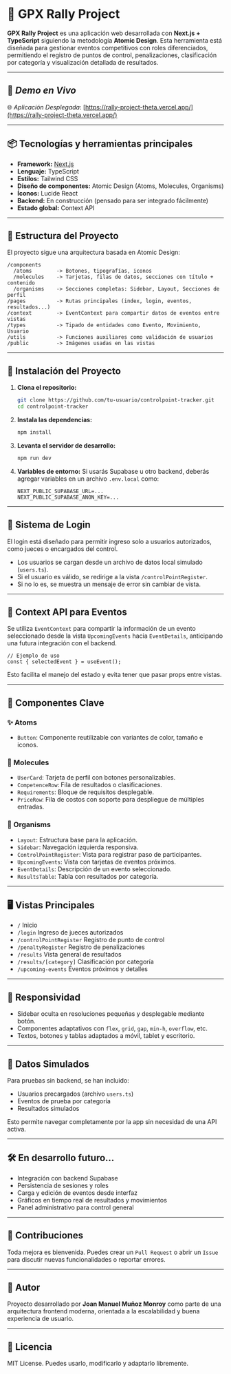 # 🏁 GPX Rally Project

**GPX Rally Project** es una aplicación web desarrollada con **Next.js + TypeScript** siguiendo la metodología **Atomic Design**. Esta herramienta está diseñada para gestionar eventos competitivos con roles diferenciados, permitiendo el registro de puntos de control, penalizaciones, clasificación por categoría y visualización detallada de resultados.

---

## 🚀 *Demo en Vivo*

🌐 *Aplicación Desplegada*: [https://rally-project-theta.vercel.app/](https://rally-project-theta.vercel.app/)

---

## 📦 Tecnologías y herramientas principales

* **Framework:** [Next.js](https://nextjs.org/)
* **Lenguaje:** TypeScript
* **Estilos:** Tailwind CSS
* **Diseño de componentes:** Atomic Design (Atoms, Molecules, Organisms)
* **Íconos:** Lucide React
* **Backend:** En construcción (pensado para ser integrado fácilmente)
* **Estado global:** Context API

---

## 🧱 Estructura del Proyecto

El proyecto sigue una arquitectura basada en Atomic Design:

```
/components
  /atoms        -> Botones, tipografías, iconos
  /molecules    -> Tarjetas, filas de datos, secciones con título + contenido
  /organisms    -> Secciones completas: Sidebar, Layout, Secciones de perfil
/pages          -> Rutas principales (index, login, eventos, resultados...)
/context        -> EventContext para compartir datos de eventos entre vistas
/types          -> Tipado de entidades como Evento, Movimiento, Usuario
/utils          -> Funciones auxiliares como validación de usuarios
/public         -> Imágenes usadas en las vistas
```

---

## 🚀 Instalación del Proyecto

1. **Clona el repositorio:**

   ```bash
   git clone https://github.com/tu-usuario/controlpoint-tracker.git
   cd controlpoint-tracker
   ```

2. **Instala las dependencias:**

   ```bash
   npm install
   ```

3. **Levanta el servidor de desarrollo:**

   ```bash
   npm run dev
   ```

4. **Variables de entorno:**
   Si usarás Supabase u otro backend, deberás agregar variables en un archivo `.env.local` como:

   ```env
   NEXT_PUBLIC_SUPABASE_URL=...
   NEXT_PUBLIC_SUPABASE_ANON_KEY=...
   ```

---

## 🔐 Sistema de Login

El login está diseñado para permitir ingreso solo a usuarios autorizados, como jueces o encargados del control.

* Los usuarios se cargan desde un archivo de datos local simulado (`users.ts`).
* Si el usuario es válido, se redirige a la vista `/controlPointRegister`.
* Si no lo es, se muestra un mensaje de error sin cambiar de vista.

---

## 🧠 Context API para Eventos

Se utiliza `EventContext` para compartir la información de un evento seleccionado desde la vista `UpcomingEvents` hacia `EventDetails`, anticipando una futura integración con el backend.

```tsx
// Ejemplo de uso
const { selectedEvent } = useEvent();
```

Esto facilita el manejo del estado y evita tener que pasar props entre vistas.

---

## 🧩 Componentes Clave

### ✨ Atoms

* `Button`: Componente reutilizable con variantes de color, tamaño e iconos.

### 🧠 Molecules

* `UserCard`: Tarjeta de perfil con botones personalizables.
* `CompetenceRow`: Fila de resultados o clasificaciones.
* `Requirements`: Bloque de requisitos desplegable.
* `PriceRow`: Fila de costos con soporte para despliegue de múltiples entradas.

### 🧳 Organisms

* `Layout`: Estructura base para la aplicación.
* `Sidebar`: Navegación izquierda responsiva.
* `ControlPointRegister`: Vista para registrar paso de participantes.
* `UpcomingEvents`: Vista con tarjetas de eventos próximos.
* `EventDetails`: Descripción de un evento seleccionado.
* `ResultsTable`: Tabla con resultados por categoría.

---

## 🖥️ Vistas Principales

* `/` Inicio
* `/login` Ingreso de jueces autorizados
* `/controlPointRegister` Registro de punto de control
* `/penaltyRegister` Registro de penalizaciones
* `/results` Vista general de resultados
* `/results/[category]` Clasificación por categoría
* `/upcoming-events` Eventos próximos y detalles

---

## 📱 Responsividad

* Sidebar oculta en resoluciones pequeñas y desplegable mediante botón.
* Componentes adaptativos con `flex`, `grid`, `gap`, `min-h`, `overflow`, etc.
* Textos, botones y tablas adaptados a móvil, tablet y escritorio.

---

## 🧪 Datos Simulados

Para pruebas sin backend, se han incluido:

* Usuarios precargados (archivo `users.ts`)
* Eventos de prueba por categoría
* Resultados simulados

Esto permite navegar completamente por la app sin necesidad de una API activa.

---

## 🛠️ En desarrollo futuro...

* Integración con backend Supabase
* Persistencia de sesiones y roles
* Carga y edición de eventos desde interfaz
* Gráficos en tiempo real de resultados y movimientos
* Panel administrativo para control general

---

## 🤝 Contribuciones

Toda mejora es bienvenida. Puedes crear un `Pull Request` o abrir un `Issue` para discutir nuevas funcionalidades o reportar errores.

---

## 🧑 Autor

Proyecto desarrollado por **Joan Manuel Muñoz Monroy** como parte de una arquitectura frontend moderna, orientada a la escalabilidad y buena experiencia de usuario.

---

## 📄 Licencia

MIT License. Puedes usarlo, modificarlo y adaptarlo libremente.
